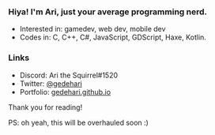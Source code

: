 ### Hiya! I'm Ari, just your average programming nerd.

- Interested in: gamedev, web dev, mobile dev
- Codes in: C, C++, C#, JavaScript, GDScript, Haxe, Kotlin.

### Links

- Discord: Ari the Squirrel#1520
- Twitter: [@gedehari](https://twitter.com/gedehari)
- Portfolio: [gedehari.github.io](https://gedehari.github.io/)

Thank you for reading!

PS: oh yeah, this will be overhauled soon :)
